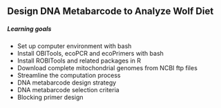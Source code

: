 ## Design DNA Metabarcode to Analyze Wolf Diet

##### Learning goals
* Set up computer environment with bash
* Install OBITools, ecoPCR and ecoPrimers with bash  
* Install ROBITools and related packages in R
* Download complete mitochondrial genomes from NCBI ftp files
* Streamline the computation process
* DNA metabarcode design strategy  
* DNA metabarcode selection criteria  
* Blocking primer design
